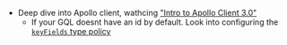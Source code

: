 ---
---

- Deep dive into Apollo client, wathcing ["Intro to Apollo Client 3.0"](https://www.youtube.com/watch?v=ou0fEW1eRjc)
  - If your GQL doesnt have an id by default. Look into configuring the [`keyFields` type policy](https://www.apollographql.com/docs/react/caching/cache-configuration/#customizing-cache-ids)
